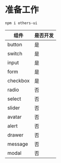 # 准备工作

`npm i others-ui`

|  组件  | 是否开发 |
|  ----  | ----  |
| button  | 是 |
| switch  | 是 |
| input  | 是 |
| form  | 是 |
| checkbox  | 是 |
| radio  | 否 |
| select  | 否 |
| slider  | 否 |
| avatar  | 否 |
| alert  | 否 |
| drawer  | 否 |
| message  | 否 |
| modal  | 否 |













